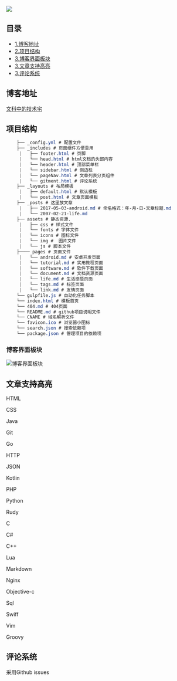 ![](https://i.loli.net/2017/12/05/5a2668ef9bdc6.png)

## 目录
* [1.博客地址](#博客地址)
* [2.项目结构](#项目结构)
* [3.博客界面板块](#博客界面板块)
* [3.文章支持高亮](#文章支持高亮)
* [3.评论系统](#评论系统)

## 博客地址

[文科中的技术宅](https://townwang.com/)


## 项目结构 
```css
    ├── _config.yml # 配置文件
    ├── _includes # 页面组件方便重用
     |   ├── footer.html # 页脚
     |   └── head.html # html文档的头部内容
     |   └── header.html # 顶部菜单栏
     |   └── sidebar.html # 侧边栏
     |   └── pageNav.html # 文章列表分页组件
     |   └── gitment.html # 评论系统
    ├── _layouts # 布局模板
     |   ├── default.html # 默认模板
     |   └── post.html # 文章页面模板
    ├── _posts # 这里放文章
     |   ├── 2017-05-03-android.md # 命名格式：年-月-日-文章标题.md
     |   └── 2007-02-21-life.md
    ├── assets # 静态资源.
     |   ├── css # 样式文件
     |   └── fonts # 字体文件
     |   └── icons # 图标文件
     |   └── img #  图片文件
     |   └── js # 脚本文件
    ├──── pages # 页面文件
     |   └── android.md # 安卓开发页面
     |   └── tutorial.md # 实用教程页面
     |   └── software.md # 软件下载页面
     |   └── document.md # 文档资源页面
     |   └── life.md # 生活感悟页面
     |   └── tags.md # 标签页面
     |   └── link.md # 友情页面
    └── gulpfile.js # 自动化任务脚本
    └── index.html # 模板首页
    └── 404.md # 404页面
    └── README.md # github项目说明文件
    └── CNAME # 域名解析文件
    └── favicon.ico # 浏览器小图标
    └── search.json # 搜索依赖项
    └── package.json # 管理项目的依赖项
```
### 博客界面板块
![博客界面板块](https://i.loli.net/2018/01/30/5a7017179c2c9.png)

##  文章支持高亮 

HTML

CSS

Java

Git

Go

HTTP

JSON

Kotlin

PHP

Python

Rudy

C

C#

C++

Lua

Markdown

Nginx

Objective-c

Sql

Swiff

Vim

Groovy

## 评论系统

采用Github issues 
